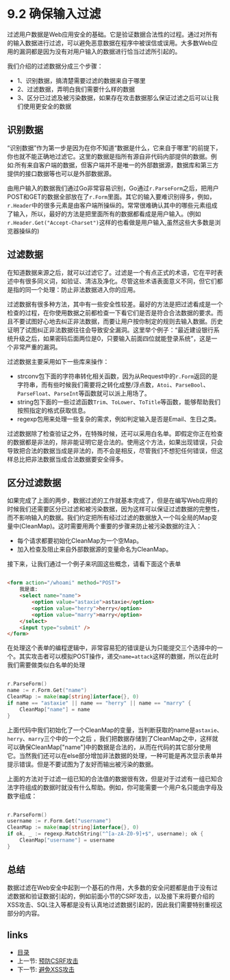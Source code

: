 # 9.2 确保输入过滤
过滤用户数据是Web应用安全的基础。它是验证数据合法性的过程。通过对所有的输入数据进行过滤，可以避免恶意数据在程序中被误信或误用。大多数Web应用的漏洞都是因为没有对用户输入的数据进行恰当过滤所引起的。

我们介绍的过滤数据分成三个步骤：

- 1、识别数据，搞清楚需要过滤的数据来自于哪里
- 2、过滤数据，弄明白我们需要什么样的数据
- 3、区分已过滤及被污染数据，如果存在攻击数据那么保证过滤之后可以让我们使用更安全的数据

## 识别数据
“识别数据”作为第一步是因为在你不知道“数据是什么，它来自于哪里”的前提下，你也就不能正确地过滤它。这里的数据是指所有源自非代码内部提供的数据。例如:所有来自客户端的数据，但客户端并不是唯一的外部数据源，数据库和第三方提供的接口数据等也可以是外部数据源。

由用户输入的数据我们通过Go非常容易识别，Go通过`r.ParseForm`之后，把用户POST和GET的数据全部放在了`r.Form`里面。其它的输入要难识别得多，例如，`r.Header`中的很多元素是由客户端所操纵的。常常很难确认其中的哪些元素组成了输入，所以，最好的方法是把里面所有的数据都看成是用户输入。(例如`r.Header.Get("Accept-Charset")`这样的也看做是用户输入,虽然这些大多数是浏览器操纵的)

## 过滤数据
在知道数据来源之后，就可以过滤它了。过滤是一个有点正式的术语，它在平时表述中有很多同义词，如验证、清洁及净化。尽管这些术语表面意义不同，但它们都是指的同一个处理：防止非法数据进入你的应用。

过滤数据有很多种方法，其中有一些安全性较差。最好的方法是把过滤看成是一个检查的过程，在你使用数据之前都检查一下看它们是否是符合合法数据的要求。而且不要试图好心地去纠正非法数据，而要让用户按你制定的规则去输入数据。历史证明了试图纠正非法数据往往会导致安全漏洞。这里举个例子：“最近建设银行系统升级之后，如果密码后面两位是0，只要输入前面四位就能登录系统”，这是一个非常严重的漏洞。

过滤数据主要采用如下一些库来操作：

- strconv包下面的字符串转化相关函数，因为从Request中的`r.Form`返回的是字符串，而有些时候我们需要将之转化成整/浮点数，`Atoi`、`ParseBool`、`ParseFloat`、`ParseInt`等函数就可以派上用场了。
- string包下面的一些过滤函数`Trim`、`ToLower`、`ToTitle`等函数，能够帮助我们按照指定的格式获取信息。
- regexp包用来处理一些复杂的需求，例如判定输入是否是Email、生日之类。

过滤数据除了检查验证之外，在特殊时候，还可以采用白名单。即假定你正在检查的数据都是非法的，除非能证明它是合法的。使用这个方法，如果出现错误，只会导致把合法的数据当成是非法的，而不会是相反，尽管我们不想犯任何错误，但这样总比把非法数据当成合法数据要安全得多。

## 区分过滤数据
如果完成了上面的两步，数据过滤的工作就基本完成了，但是在编写Web应用的时候我们还需要区分已过滤和被污染数据，因为这样可以保证过滤数据的完整性，而不影响输入的数据。我们约定把所有经过过滤的数据放入一个叫全局的Map变量中(CleanMap)。这时需要用两个重要的步骤来防止被污染数据的注入：
- 每个请求都要初始化CleanMap为一个空Map。
- 加入检查及阻止来自外部数据源的变量命名为CleanMap。

接下来，让我们通过一个例子来巩固这些概念，请看下面这个表单
```html

<form action="/whoami" method="POST">
	我是谁:
	<select name="name">
		<option value="astaxie">astaxie</option>
		<option value="herry">herry</option>
		<option value="marry">marry</option>
	</select>
	<input type="submit" />
</form>

```
在处理这个表单的编程逻辑中，非常容易犯的错误是认为只能提交三个选择中的一个。其实攻击者可以模拟POST操作，递交`name=attack`这样的数据，所以在此时我们需要做类似白名单的处理
```Go

r.ParseForm()
name := r.Form.Get("name")
CleanMap := make(map[string]interface{}, 0)
if name == "astaxie" || name == "herry" || name == "marry" {
	CleanMap["name"] = name
}

```
上面代码中我们初始化了一个CleanMap的变量，当判断获取的name是`astaxie`、`herry`、`marry`三个中的一个之后
，我们把数据存储到了CleanMap之中，这样就可以确保CleanMap["name"]中的数据是合法的，从而在代码的其它部分使用它。当然我们还可以在else部分增加非法数据的处理，一种可能是再次显示表单并提示错误。但是不要试图为了友好而输出被污染的数据。

上面的方法对于过滤一组已知的合法值的数据很有效，但是对于过滤有一组已知合法字符组成的数据时就没有什么帮助。例如，你可能需要一个用户名只能由字母及数字组成：
```Go

r.ParseForm()
username := r.Form.Get("username")
CleanMap := make(map[string]interface{}, 0)
if ok, _ := regexp.MatchString("^[a-zA-Z0-9]+$", username); ok {
	CleanMap["username"] = username
}

```
## 总结
数据过滤在Web安全中起到一个基石的作用，大多数的安全问题都是由于没有过滤数据和验证数据引起的，例如前面小节的CSRF攻击，以及接下来将要介绍的XSS攻击、SQL注入等都是没有认真地过滤数据引起的，因此我们需要特别重视这部分的内容。

## links
   * [目录](<preface.md>)
   * 上一节: [预防CSRF攻击](<09.1.md>)
   * 下一节: [避免XSS攻击](<09.3.md>)
